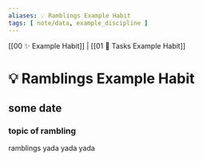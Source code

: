 ```yaml
---
aliases: 💡 Ramblings Example Habit
tags: [ note/data, example_discipline ]
---
```

[[00 ✨ Example Habit]] | [[01 🌊 Tasks Example Habit]]
# 💡 Ramblings Example Habit
## some date
### topic of rambling
ramblings yada yada yada